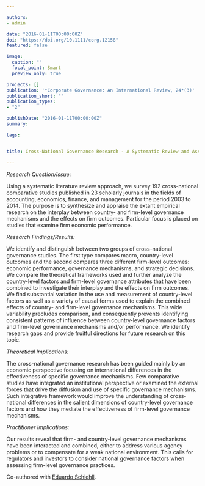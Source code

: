 ```yaml
---

authors:
- admin

date: "2016-01-11T00:00:00Z"
doi: "https://doi.org/10.1111/corg.12158"
featured: false

image: 
  caption: ""
  focal_point: Smart
  preview_only: true

projects: []
publication: '*Corporate Governance: An International Review, 24*(3)'
publication_short: ""
publication_types:
- "2"

publishDate: "2016-01-11T00:00:00Z"
summary: 

tags:


title: Cross-National Governance Research - A Systematic Review and Assessment

---
```






*Research Question/Issue:*

Using a systematic literature review approach, we survey 192 cross-national comparative studies published in 23 scholarly journals in the fields of accounting, economics, finance, and management for the period 2003 to 2014. The purpose is to synthesize and appraise the extant empirical research on the interplay between country- and firm-level governance mechanisms and the effects on firm outcomes. Particular focus is placed on studies that examine firm economic performance.


*Research Findings/Results:*

We identify and distinguish between two groups of cross-national governance studies. The first type compares macro, country-level outcomes and the second compares three different firm-level outcomes: economic performance, governance mechanisms, and strategic decisions. We compare the theoretical frameworks used and further analyze the country-level factors and firm-level governance attributes that have been combined to investigate their interplay and the effects on firm outcomes. We find substantial variation in the use and measurement of country-level factors as well as a variety of causal forms used to explain the combined effects of country- and firm-level governance mechanisms. This wide variability precludes comparison, and consequently prevents identifying consistent patterns of influence between country-level governance factors and firm-level governance mechanisms and/or performance. We identify research gaps and provide fruitful directions for future research on this topic.

*Theoretical Implications:*

The cross-national governance research has been guided mainly by an economic perspective focusing on international differences in the effectiveness of specific governance mechanisms. Few comparative studies have integrated an institutional perspective or examined the external forces that drive the diffusion and use of specific governance mechanisms. Such integrative framework would improve the understanding of cross-national differences in the salient dimensions of country-level governance factors and how they mediate the effectiveness of firm-level governance mechanisms.

*Practitioner Implications:*

Our results reveal that firm- and country-level governance mechanisms have been interacted and combined, either to address various agency problems or to compensate for a weak national environment. This calls for regulators and investors to consider national governance factors when assessing firm-level governance practices.


Co-authored with [Eduardo Schiehll](https://www.hec.ca/en/profs/eduardo.schiehll.html).
